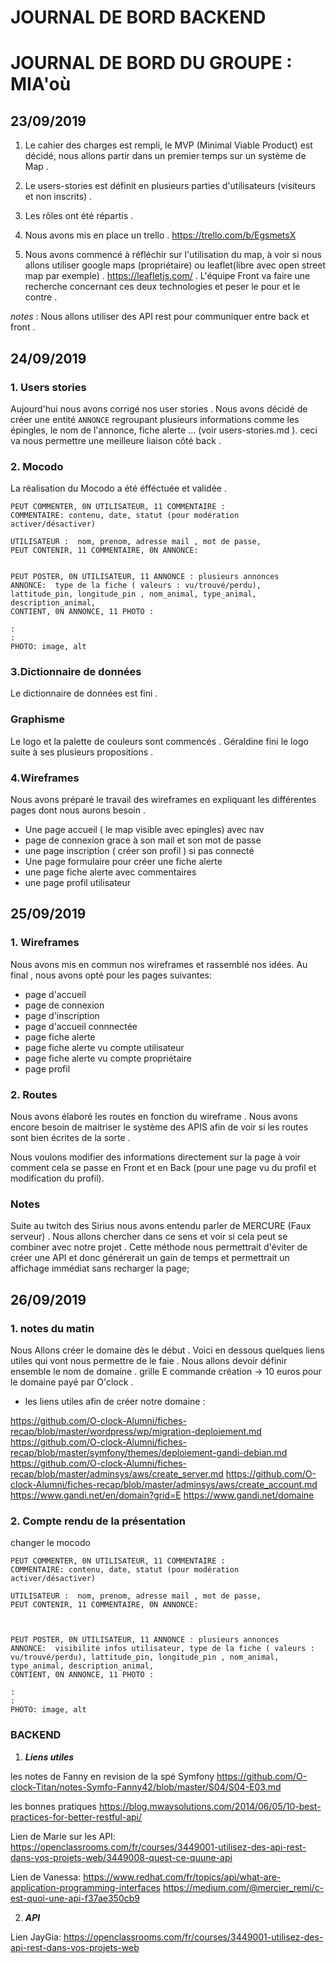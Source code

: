 # JOURNAL DE BORD BACKEND

# **JOURNAL DE BORD DU GROUPE : MIA'où**


## **23/09/2019**

1. Le cahier des charges est rempli, le MVP (Minimal Viable Product) est décidé, nous allons partir dans un premier temps sur un système de Map . 

2. Le users-stories est définit en plusieurs parties d'utilisateurs (visiteurs et non inscrits) .

3. Les rôles ont été répartis . 

4. Nous avons mis en place un trello . https://trello.com/b/EgsmetsX

5. Nous avons commencé à réfléchir sur l'utilisation du map, à voir si nous allons utiliser google maps (propriétaire) ou leaflet(libre avec open street map par exemple) . 
https://leafletjs.com/ . L'équipe Front va faire une recherche concernant ces deux technologies et peser le pour et le contre . 

*notes* : Nous allons utiliser des API rest pour communiquer entre back et front . 


## **24/09/2019**

### 1. Users stories

Aujourd'hui nous avons corrigé nos user stories . Nous avons décidé de créer une entité `ANNONCE` regroupant plusieurs informations comme les épingles, le nom de l'annonce, fiche alerte ... (voir  users-stories.md ). 
ceci va nous permettre une meilleure liaison côté back . 

### 2. Mocodo

La réalisation du Mocodo a été éfféctuée et validée . 

```
PEUT COMMENTER, 0N UTILISATEUR, 11 COMMENTAIRE :   
COMMENTAIRE: contenu, date, statut (pour modération activer/désactiver)

UTILISATEUR :  nom, prenom, adresse mail , mot de passe,
PEUT CONTENIR, 11 COMMENTAIRE, 0N ANNONCE:


PEUT POSTER, 0N UTILISATEUR, 11 ANNONCE : plusieurs annonces
ANNONCE:  type de la fiche ( valeurs : vu/trouvé/perdu), lattitude_pin, longitude_pin , nom_animal, type_animal, description_animal, 
CONTIENT, 0N ANNONCE, 11 PHOTO :

:
:
PHOTO: image, alt
```

### 3.Dictionnaire de données

Le dictionnaire de données est fini . 

### Graphisme

Le logo et la palette de couleurs sont commencés . Géraldine fini le logo suite à ses plusieurs propositions . 

### 4.Wireframes 

Nous avons préparé le travail des wireframes en expliquant les différentes pages dont nous aurons besoin . 

- Une page accueil ( le map visible avec epingles) avec nav 
- page de connexion grace à son mail et son mot de passe
- une page inscription ( créer son profil ) si pas connecté
- Une page formulaire pour créer une fiche alerte
- une page fiche alerte avec commentaires
- une page profil utilisateur


## **25/09/2019**

### 1. Wireframes
 
Nous avons mis en commun nos wireframes et rassemblé nos idées. 
Au final , nous avons opté pour les pages suivantes:

- page d'accueil 
- page de connexion 
- page d'inscription
- page d'accueil connnectée
- page fiche alerte
- page fiche alerte vu compte utilisateur
- page fiche alerte vu compte propriétaire
- page profil


### 2. Routes

Nous avons élaboré les routes en fonction du wireframe . Nous avons encore besoin de maitriser le système des APIS afin de voir si les routes sont bien écrites de la sorte .
 
Nous voulons modifier des informations directement sur la page à voir comment cela se passe en Front et en Back (pour une page vu du profil et modification du profil).

### Notes

Suite au twitch des Sirius nous avons entendu parler de MERCURE (Faux serveur) . Nous allons chercher dans ce sens et voir si cela peut se combiner avec notre projet . Cette méthode nous permettrait d'éviter de créer une API et donc générerait un gain de temps et permettrait un affichage immédiat sans recharger la page; 


## **26/09/2019**

### 1. notes du matin 

Nous Allons créer le domaine dès le début . Voici en dessous quelques liens utiles qui vont nous permettre de le faie . Nous allons devoir définir ensemble le nom de domaine . 
grille E commande création -> 10 euros pour le domaine payé par O'clock .

- les liens utiles afin de créer notre domaine : 

https://github.com/O-clock-Alumni/fiches-recap/blob/master/wordpress/wp/migration-deploiement.md
https://github.com/O-clock-Alumni/fiches-recap/blob/master/symfony/themes/deploiement-gandi-debian.md
https://github.com/O-clock-Alumni/fiches-recap/blob/master/adminsys/aws/create_server.md
https://github.com/O-clock-Alumni/fiches-recap/blob/master/adminsys/aws/create_account.md
https://www.gandi.net/en/domain?grid=E
https://www.gandi.net/domaine

### 2. Compte rendu de la présentation

changer le mocodo

```
PEUT COMMENTER, 0N UTILISATEUR, 11 COMMENTAIRE :   
COMMENTAIRE: contenu, date, statut (pour modération activer/désactiver)

UTILISATEUR :  nom, prenom, adresse mail , mot de passe,
PEUT CONTENIR, 11 COMMENTAIRE, 0N ANNONCE:



PEUT POSTER, 0N UTILISATEUR, 11 ANNONCE : plusieurs annonces
ANNONCE:  visibilité infos utilisateur, type de la fiche ( valeurs : vu/trouvé/perdu), lattitude_pin, longitude_pin , nom_animal, type_animal, description_animal, 
CONTIENT, 0N ANNONCE, 11 PHOTO :

:
:
PHOTO: image, alt
```

### BACKEND

1. ***Liens utiles***

les notes de Fanny en revision de la spé Symfony
https://github.com/O-clock-Titan/notes-Symfo-Fanny42/blob/master/S04/S04-E03.md

les bonnes pratiques
https://blog.mwaysolutions.com/2014/06/05/10-best-practices-for-better-restful-api/

Lien de Marie sur les API:
https://openclassrooms.com/fr/courses/3449001-utilisez-des-api-rest-dans-vos-projets-web/3449008-quest-ce-quune-api

Lien de Vanessa:
https://www.redhat.com/fr/topics/api/what-are-application-programming-interfaces
https://medium.com/@mercier_remi/c-est-quoi-une-api-f37ae350cb9


2. ***API***

Lien JayGia:
https://openclassrooms.com/fr/courses/3449001-utilisez-des-api-rest-dans-vos-projets-web


